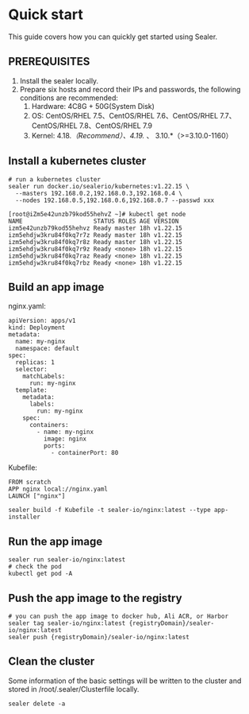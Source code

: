 # Quick start

This guide covers how you can quickly get started using Sealer.

## PREREQUISITES

1. Install the sealer locally.
2. Prepare six hosts and record their IPs and passwords, the following conditions are recommended:
   1. Hardware: 4C8G + 50G(System Disk)
   2. OS: CentOS/RHEL 7.5、CentOS/RHEL 7.6、CentOS/RHEL 7.7、CentOS/RHEL 7.8、CentOS/RHEL 7.9
   3. Kernel: 4.18.*（Recommend）、4.19.* 、 3.10.*（>=3.10.0-1160）

## Install a kubernetes cluster

```shell
# run a kubernetes cluster
sealer run docker.io/sealerio/kubernetes:v1.22.15 \
  --masters 192.168.0.2,192.168.0.3,192.168.0.4 \
  --nodes 192.168.0.5,192.168.0.6,192.168.0.7 --passwd xxx
```

```shell
[root@iZm5e42unzb79kod55hehvZ ~]# kubectl get node
NAME                    STATUS ROLES AGE VERSION
izm5e42unzb79kod55hehvz Ready master 18h v1.22.15
izm5ehdjw3kru84f0kq7r7z Ready master 18h v1.22.15
izm5ehdjw3kru84f0kq7r8z Ready master 18h v1.22.15
izm5ehdjw3kru84f0kq7r9z Ready <none> 18h v1.22.15
izm5ehdjw3kru84f0kq7raz Ready <none> 18h v1.22.15
izm5ehdjw3kru84f0kq7rbz Ready <none> 18h v1.22.15
```

## Build an app image

nginx.yaml:

```shell
apiVersion: apps/v1
kind: Deployment
metadata:
  name: my-nginx
  namespace: default
spec:
  replicas: 1
  selector:
    matchLabels:
      run: my-nginx
  template:
    metadata:
      labels:
        run: my-nginx
    spec:
      containers:
        - name: my-nginx
          image: nginx
          ports:
            - containerPort: 80
```

Kubefile:

```shell
FROM scratch
APP nginx local://nginx.yaml
LAUNCH ["nginx"]
```

```shell
sealer build -f Kubefile -t sealer-io/nginx:latest --type app-installer
```

## Run the app image

```shell
sealer run sealer-io/nginx:latest
# check the pod
kubectl get pod -A
```

## Push the app image to the registry

```shell
# you can push the app image to docker hub, Ali ACR, or Harbor
sealer tag sealer-io/nginx:latest {registryDomain}/sealer-io/nginx:latest
sealer push {registryDomain}/sealer-io/nginx:latest
```

## Clean the cluster

Some information of the basic settings will be written to the cluster and stored in /root/.sealer/Clusterfile locally.

```shell
sealer delete -a
```
